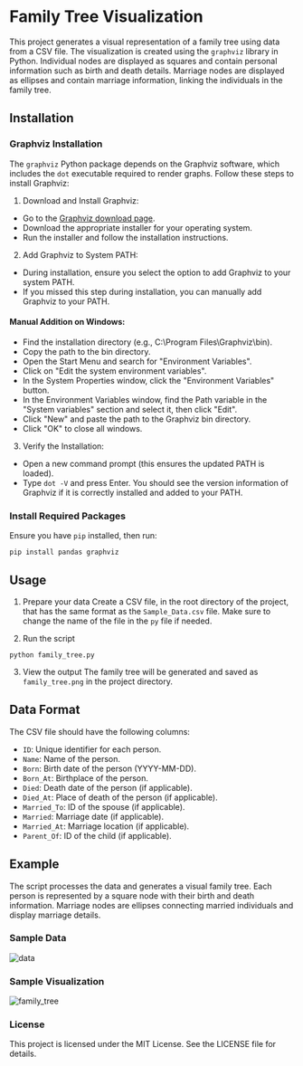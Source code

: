 # Family Tree Visualization

This project generates a visual representation of a family tree using data from a CSV file. The visualization is created using the `graphviz` library in Python. Individual nodes are displayed as squares and contain personal information such as birth and death details. Marriage nodes are displayed as ellipses and contain marriage information, linking the individuals in the family tree.

## Installation

### Graphviz Installation
The `graphviz` Python package depends on the Graphviz software, which includes the `dot` executable required to render graphs. Follow these steps to install Graphviz:

1. Download and Install Graphviz:
- Go to the [Graphviz download page](https://graphviz.org/download/).
- Download the appropriate installer for your operating system.
- Run the installer and follow the installation instructions.
  
2. Add Graphviz to System PATH:
- During installation, ensure you select the option to add Graphviz to your system PATH.
- If you missed this step during installation, you can manually add Graphviz to your PATH.
  
#### Manual Addition on Windows:
- Find the installation directory (e.g., C:\Program Files\Graphviz\bin).
- Copy the path to the bin directory.
- Open the Start Menu and search for "Environment Variables".
- Click on "Edit the system environment variables".
- In the System Properties window, click the "Environment Variables" button.
- In the Environment Variables window, find the Path variable in the "System variables" section and select it, then click "Edit".
- Click "New" and paste the path to the Graphviz bin directory.
- Click "OK" to close all windows.
  
3. Verify the Installation:
- Open a new command prompt (this ensures the updated PATH is loaded).
- Type `dot -V` and press Enter. You should see the version information of Graphviz if it is correctly installed and added to your PATH.

### Install Required Packages
Ensure you have `pip` installed, then run:
```
pip install pandas graphviz
```

## Usage 
1. Prepare your data
Create a CSV file, in the root directory of the project, that has the same format as the `Sample_Data.csv` file. Make sure to change the name of the file in the `py` file if needed.

2. Run the script
```
python family_tree.py
```

3. View the output
The family tree will be generated and saved as `family_tree.png` in the project directory.


## Data Format
The CSV file should have the following columns:

- `ID`: Unique identifier for each person.
- `Name`: Name of the person.
- `Born`: Birth date of the person (YYYY-MM-DD).
- `Born_At`: Birthplace of the person.
- `Died`: Death date of the person (if applicable).
- `Died_At`: Place of death of the person (if applicable).
- `Married_To`: ID of the spouse (if applicable).
- `Married`: Marriage date (if applicable).
- `Married_At`: Marriage location (if applicable).
- `Parent_Of`: ID of the child (if applicable).

## Example
The script processes the data and generates a visual family tree. Each person is represented by a square node with their birth and death information. Marriage nodes are ellipses connecting married individuals and display marriage details.

### Sample Data
![data](https://github.com/user-attachments/assets/41fb180a-8d95-4d0d-80bd-c8c0cb1f364d)

### Sample Visualization
![family_tree](https://github.com/user-attachments/assets/f93038a8-693d-48e1-a152-506e3096b601)

### License
This project is licensed under the MIT License. See the LICENSE file for details.

